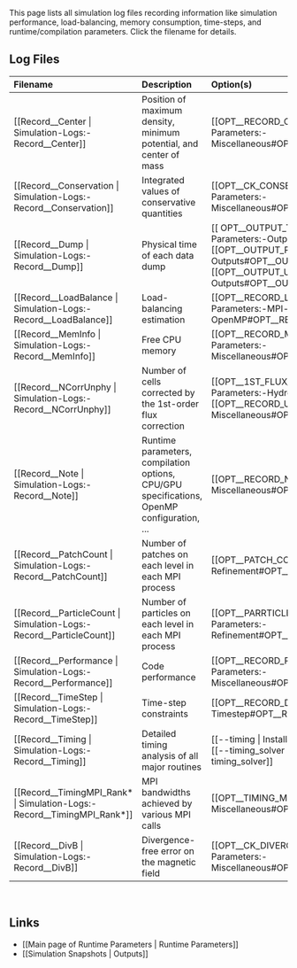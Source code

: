 This page lists all simulation log files recording information like
simulation performance, load-balancing, memory consumption, time-steps,
and runtime/compilation parameters. Click the filename for details.

## Log Files

| Filename | Description | Option(s) |
|:---|:---|:---|
| [[Record__Center \| Simulation-Logs:-Record__Center]] | Position of maximum density, minimum potential, and center of mass | [[OPT__RECORD_CENTER \| Runtime Parameters:-Miscellaneous#OPT__RECORD_CENTER]] |
| [[Record__Conservation \| Simulation-Logs:-Record__Conservation]] | Integrated values of conservative quantities | [[OPT__CK_CONSERVATION \| Runtime Parameters:-Miscellaneous#OPT__CK_CONSERVATION]] |
| [[Record__Dump \| Simulation-Logs:-Record__Dump]] | Physical time of each data dump | [[ OPT__OUTPUT_TOTAL \| Runtime-Parameters:-Outputs#OPT__OUTPUT_TOTAL ]], [[OPT__OUTPUT_PART \| Runtime-Parameters:-Outputs#OPT__OUTPUT_PART]], [[OPT__OUTPUT_USER\| Runtime-Parameters:-Outputs#OPT__OUTPUT_USER]] |
| [[Record__LoadBalance \| Simulation-Logs:-Record__LoadBalance]] | Load-balancing estimation | [[OPT__RECORD_LOAD_BALANCE \| Runtime-Parameters:-MPI-and-OpenMP#OPT__RECORD_LOAD_BALANCE]] |
| [[Record__MemInfo \| Simulation-Logs:-Record__MemInfo]] | Free CPU memory | [[OPT__RECORD_MEMORY \| Runtime Parameters:-Miscellaneous#OPT__RECORD_MEMORY]] |
| [[Record__NCorrUnphy \| Simulation-Logs:-Record__NCorrUnphy]] | Number of cells corrected by the 1st-order flux correction | [[OPT__1ST_FLUX_CORR \| Runtime-Parameters:-Hydro#OPT__1ST_FLUX_CORR ]], [[OPT__RECORD_UNPHY \| Runtime Parameters:-Miscellaneous#OPT__RECORD_UNPHY]] |
| [[Record__Note \| Simulation-Logs:-Record__Note]] | Runtime parameters, compilation options, CPU/GPU specifications, OpenMP configuration, ... | [[OPT__RECORD_NOTE \| Runtime Parameters:-Miscellaneous#OPT__RECORD_NOTE]] |
| [[Record__PatchCount \| Simulation-Logs:-Record__PatchCount]] | Number of patches on each level in each MPI process | [[OPT__PATCH_COUNT \| Runtime-Parameters:-Refinement#OPT__PATCH_COUNT]] |
| [[Record__ParticleCount \| Simulation-Logs:-Record__ParticleCount]] | Number of particles on each level in each MPI process | [[OPT__PARRTICLE_COUNT \| Runtime-Parameters:-Refinement#OPT__PARTICLE_COUNT]] |
| [[Record__Performance \| Simulation-Logs:-Record__Performance]] | Code performance | [[OPT__RECORD_PERFORMANCE \| Runtime-Parameters:-Miscellaneous#OPT__RECORD_PERFORMANCE]] |
| [[Record__TimeStep \| Simulation-Logs:-Record__TimeStep]] | Time-step constraints | [[OPT__RECORD_DT \| Runtime-Parameters:-Timestep#OPT__RECORD_DT]] |
| [[Record__Timing \| Simulation-Logs:-Record__Timing]] | Detailed timing analysis of all major routines | [[--timing \| Installation:-Option-List#--timing]], [[--timing_solver \| Installation:-Option-List#--timing_solver]] |
| [[Record__TimingMPI_Rank* \| Simulation-Logs:-Record__TimingMPI_Rank*]] | MPI bandwidths achieved by various MPI calls | [[OPT__TIMING_MPI \| Runtime-Parameters:-Miscellaneous#OPT__TIMING_MPI]] |
| [[Record__DivB \| Simulation-Logs:-Record__DivB]] | Divergence-free error on the magnetic field | [[OPT__CK_DIVERGENCE_B \| Runtime-Parameters:-Miscellaneous#OPT__CK_DIVERGENCE_B]] |


<br>

## Links
* [[Main page of Runtime Parameters | Runtime Parameters]]
* [[Simulation Snapshots | Outputs]]
